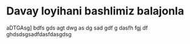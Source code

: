 # Davay loyihani bashlimiz balajonla
aDTGAsg]
bdfs
gds
agt
dwg
as
dg
sad
gdf
g
dasfh
fgj
df
ghdsdsgsadfdasfdasgdsg
